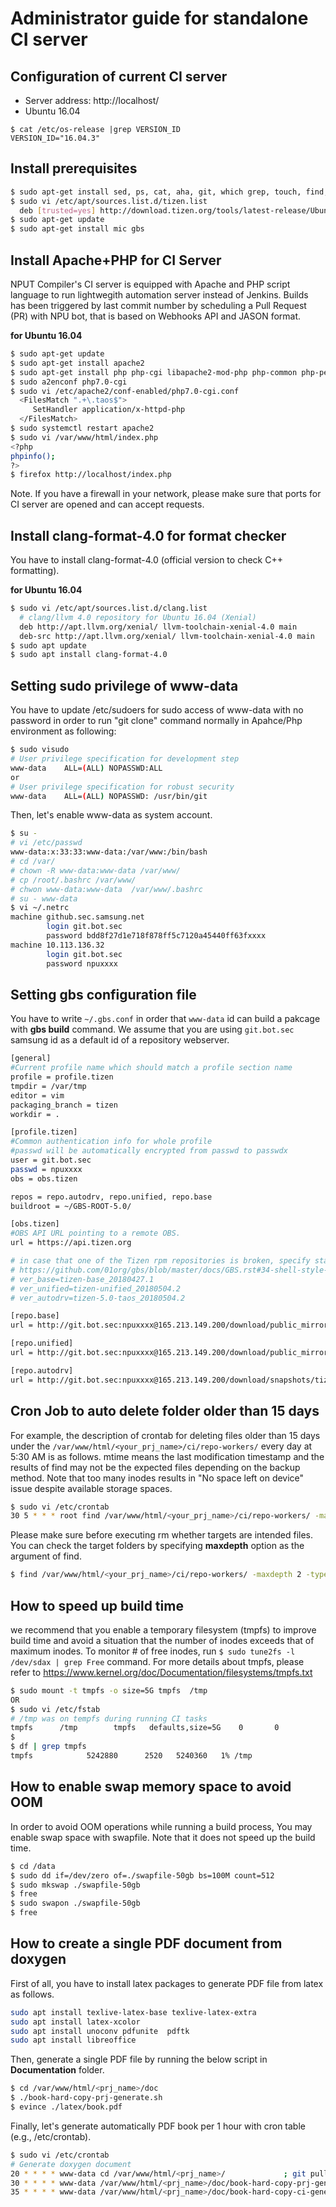 # Administrator guide for standalone CI server

## Configuration of current CI server

- Server address: http://localhost/
- Ubuntu 16.04

```
$ cat /etc/os-release |grep VERSION_ID
VERSION_ID="16.04.3"
```

## Install prerequisites

```bash
$ sudo apt-get install sed, ps, cat, aha, git, which grep, touch, find, wca, cppcheck
$ sudo vi /etc/apt/sources.list.d/tizen.list
  deb [trusted=yes] http://download.tizen.org/tools/latest-release/Ubuntu_16.04/ / # upgraded to xenial
$ sudo apt-get update
$ sudo apt-get install mic gbs
```

## Install Apache+PHP for CI Server

NPUT Compiler's CI server is equipped with Apache and PHP script language to run lightwegith automation server
instead of Jenkins. Builds has been triggered by last commit number by scheduling a Pull Request (PR) with NPU bot, that is based on Webhooks API and JASON format.

**for Ubuntu 16.04**

```bash
$ sudo apt-get update
$ sudo apt-get install apache2
$ sudo apt-get install php php-cgi libapache2-mod-php php-common php-pear php-mbstring
$ sudo a2enconf php7.0-cgi
$ sudo vi /etc/apache2/conf-enabled/php7.0-cgi.conf
  <FilesMatch ".+\.taos$">
     SetHandler application/x-httpd-php
  </FilesMatch>
$ sudo systemctl restart apache2
$ sudo vi /var/www/html/index.php
<?php
phpinfo();
?>
$ firefox http://localhost/index.php
```

Note. If you have a firewall in your network, please make sure that ports for CI server are opened and can accept requests.

## Install clang-format-4.0 for format checker

You have to install clang-format-4.0 (official version to check C++ formatting).

**for Ubuntu 16.04**

```bash
$ sudo vi /etc/apt/sources.list.d/clang.list
  # clang/llvm 4.0 repository for Ubuntu 16.04 (Xenial)
  deb http://apt.llvm.org/xenial/ llvm-toolchain-xenial-4.0 main
  deb-src http://apt.llvm.org/xenial/ llvm-toolchain-xenial-4.0 main
$ sudo apt update
$ sudo apt install clang-format-4.0
```

## Setting sudo privilege of www-data

You have to update /etc/sudoers for sudo access of www-data with no password in order to run "git clone" command normally
in Apahce/Php environment as following:

```bash
$ sudo visudo
# User privilege specification for development step
www-data    ALL=(ALL) NOPASSWD:ALL
or
# User privilege specification for robust security
www-data    ALL=(ALL) NOPASSWD: /usr/bin/git
```

Then, let's enable www-data as system account.

```bash
$ su -
# vi /etc/passwd
www-data:x:33:33:www-data:/var/www:/bin/bash
# cd /var/
# chown -R www-data:www-data /var/www/
# cp /root/.bashrc /var/www/
# chwon www-data:www-data  /var/www/.bashrc
# su - www-data
$ vi ~/.netrc
machine github.sec.samsung.net
        login git.bot.sec
        password bdd8f27d1e718f878ff5c7120a45440ff63fxxxx
machine 10.113.136.32
        login git.bot.sec
        password npuxxxx
```

## Setting gbs configuration file

You have to write `~/.gbs.conf` in order that `www-data` id can build a pakcage with **gbs build** command.
We assume that you are using `git.bot.sec` samsung id as a default id of a repository webserver.

```bash
[general]
#Current profile name which should match a profile section name
profile = profile.tizen
tmpdir = /var/tmp
editor = vim
packaging_branch = tizen
workdir = .

[profile.tizen]
#Common authentication info for whole profile
#passwd will be automatically encrypted from passwd to passwdx
user = git.bot.sec
passwd = npuxxxx
obs = obs.tizen

repos = repo.autodrv, repo.unified, repo.base
buildroot = ~/GBS-ROOT-5.0/

[obs.tizen]
#OBS API URL pointing to a remote OBS.
url = https://api.tizen.org

# in case that one of the Tizen rpm repositories is broken, specify stable version as follows instead of "latest".
# https://github.com/01org/gbs/blob/master/docs/GBS.rst#34-shell-style-variable-references
# ver_base=tizen-base_20180427.1
# ver_unified=tizen-unified_20180504.2
# ver_autodrv=tizen-5.0-taos_20180504.2

[repo.base]
url = http://git.bot.sec:npuxxxx@165.213.149.200/download/public_mirror/tizen/base/latest/repos/standard/packages/

[repo.unified]
url = http://git.bot.sec:npuxxxx@165.213.149.200/download/public_mirror/tizen/unified/latest/repos/standard/packages/

[repo.autodrv]
url = http://git.bot.sec:npuxxxx@165.213.149.200/download/snapshots/tizen/5.0-taos/latest/repos/standard/packages/
```

## Cron Job to auto delete folder older than 15 days

For example, the description of crontab for deleting files older than 15 days
under the `/var/www/html/<your_prj_name>/ci/repo-workers/` every day at 5:30 AM is as follows.
mtime means the last modification timestamp and the results of find may not be
the expected files depending on the backup method. Note that too many inodes
results in "No space left on device" issue despite available storage spaces.

```bash
$ sudo vi /etc/crontab
30 5 * * * root find /var/www/html/<your_prj_name>/ci/repo-workers/ -maxdepth 2 -type d -mtime +15 -exec rm -rf {} \;
```

Please make sure before executing rm whether targets are intended files.
You can check the target folders by specifying **maxdepth** option as the argument of find.

```bash
$ find /var/www/html/<your_prj_name>/ci/repo-workers/ -maxdepth 2 -type d -mtime +15
```

## How to speed up build time

we recommend that you enable a temporary filesystem (tmpfs) to improve build time and
avoid a situation that the number of inodes exceeds that of maximum inodes.
To monitor # of free inodes, run `$ sudo tune2fs -l /dev/sdax | grep Free` command.
For more details about tmpfs, please refer to https://www.kernel.org/doc/Documentation/filesystems/tmpfs.txt

```bash
$ sudo mount -t tmpfs -o size=5G tmpfs  /tmp
OR
$ sudo vi /etc/fstab
# /tmp was on tempfs during running CI tasks
tmpfs      /tmp        tmpfs   defaults,size=5G    0       0
$
$ df | grep tmpfs
tmpfs            5242880      2520   5240360   1% /tmp
```

## How to enable swap memory space to avoid OOM

In order to avoid OOM operations while running a build process, You may enable swap space with swapfile.
Note that it does not speed up the build time.

```bash
$ cd /data
$ sudo dd if=/dev/zero of=./swapfile-50gb bs=100M count=512
$ sudo mkswap ./swapfile-50gb
$ free
$ sudo swapon ./swapfile-50gb
$ free
```

## How to create a single PDF document from doxygen

First of all, you have to install latex packages to generate PDF file from latex as follows.

```bash
sudo apt install texlive-latex-base texlive-latex-extra
sudo apt install latex-xcolor
sudo apt install unoconv pdfunite  pdftk
sudo apt install libreoffice
```

Then, generate a single PDF file by running the below script in **Documentation** folder.

```bash
$ cd /var/www/html/<prj_name>/doc
$ ./book-hard-copy-prj-generate.sh
$ evince ./latex/book.pdf
```

Finally, let's generate automatically PDF book per 1 hour with cron table (e.g., /etc/crontab).

```bash
$ sudo vi /etc/crontab
# Generate doxygen document
20 * * * * www-data cd /var/www/html/<prj_name>/             ; git pull
30 * * * * www-data /var/www/html/<prj_name>/doc/book-hard-copy-prj-generate.sh
35 * * * * www-data /var/www/html/<prj_name>/doc/book-hard-copy-ci-generate.sh
```
